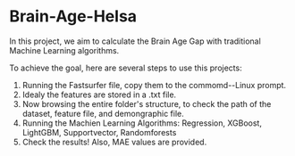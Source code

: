 # Brain-Age-Helsa


In this project, we aim to calculate the Brain Age Gap with traditional Machine Learning algorithms.

To achieve the goal, here are several steps to use this projects:

1. Running the Fastsurfer file, copy them to the commomd--Linux prompt.
2. Idealy the features are stored in a .txt file.
3. Now browsing the entire folder's structure, to check the path of the dataset, feature file, and demongraphic file.
4. Running the Machien Learning Algorithms: Regression, XGBoost, LightGBM, Supportvector, Randomforests
5. Check the results! Also, MAE values are provided.
